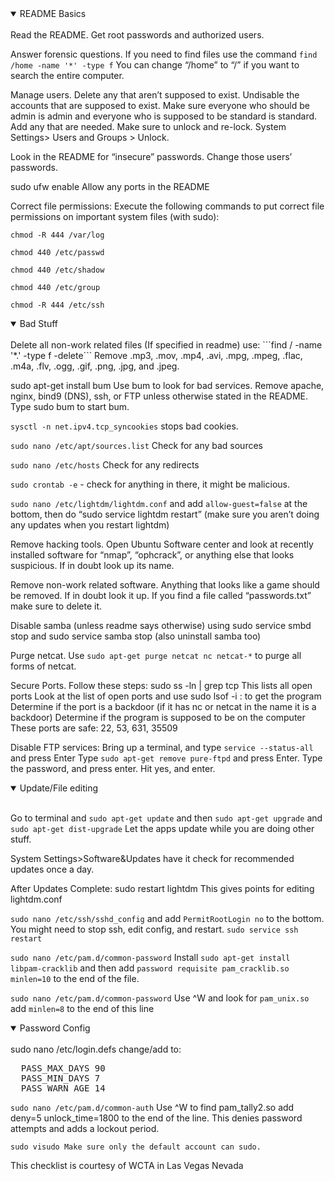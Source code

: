 <details open>
  <summary>  README Basics  </summary>
  <br>
 Read the README. Get root passwords and authorized users. 

Answer forensic questions. If you need to find files use the command ```find /home -name '*' -type f``` You can change “/home” to “/” if you want to search the entire computer.

Manage users. Delete any that aren’t supposed to exist. Undisable the accounts that are supposed to exist. Make sure everyone who should be admin is admin and everyone who is supposed to be standard is standard. Add any that are needed. Make sure to unlock and re-lock. System Settings> Users and Groups > Unlock.

Look in the README for “insecure” passwords. Change those users’ passwords.

sudo ufw enable Allow any ports in the README

Correct file permissions: Execute the following commands to put correct file permissions on important system files (with sudo): 

```chmod -R 444 /var/log```

```chmod 440 /etc/passwd```

```chmod 440 /etc/shadow```

```chmod 440 /etc/group```

```chmod -R 444 /etc/ssh```

</details>
<details open> 
  <summary>  Bad Stuff  </summary>
</br>
Delete all non-work related files (If specified in readme) use: ```find / -name '*.<file extension>' -type f -delete```
  Remove .mp3, .mov, .mp4, .avi, .mpg, .mpeg, .flac, .m4a, .flv, .ogg, .gif, .png, .jpg, and .jpeg.

sudo apt-get install bum Use bum to look for bad services. Remove apache, nginx, bind9 (DNS), ssh, or FTP unless otherwise stated in the README. Type sudo bum to start bum.

```sysctl -n net.ipv4.tcp_syncookies``` stops bad cookies. 

```sudo nano /etc/apt/sources.list``` Check for any bad sources

```sudo nano /etc/hosts``` Check for any redirects

```sudo crontab -e``` - check for anything in there, it might be malicious. 

```sudo nano /etc/lightdm/lightdm.conf``` and add ```allow-guest=false``` at the bottom, then do “sudo service lightdm restart”  (make sure you aren’t doing any updates when you restart lightdm)

Remove hacking tools. Open Ubuntu Software center and look at recently installed software for “nmap”, “ophcrack”, or anything else that looks suspicious. If in doubt look up its name.

Remove non-work related software. Anything that looks like a game should be removed. If in doubt look it up. If you find a file called “passwords.txt” make sure to delete it.

Disable samba (unless readme says otherwise) using sudo service smbd stop and sudo service samba stop (also uninstall samba too)

Purge netcat. Use ```sudo apt-get purge netcat nc netcat-*``` to purge all forms of netcat.

Secure Ports. Follow these steps: sudo ss -ln | grep tcp This lists all open ports Look at the list of open ports and use sudo lsof -i :<Port> to get the program Determine if the port is a backdoor (if it has nc or netcat in the name it is a backdoor) Determine if the program is supposed to be on the computer These ports are safe: 22, 53, 631, 35509

Disable FTP services:
Bring up a terminal, and type ```service --status-all``` and press Enter
Type ```sudo apt-get remove pure-ftpd``` and press Enter. Type the password, and press enter. Hit yes, and enter.

</details>
<details open> 
  <summary>  Update/File editing  </summary>
</br>
  
Go to terminal and ```sudo apt-get update``` and then ```sudo apt-get upgrade``` and ```sudo apt-get dist-upgrade```  Let the apps update while you are doing other stuff.
  
System Settings>Software&Updates have it check for recommended updates once a day.

After Updates Complete: sudo restart lightdm This gives points for editing lightdm.conf

```sudo nano /etc/ssh/sshd_config``` and add ```PermitRootLogin no``` to the bottom. You might need to stop ssh, edit config, and restart. ```sudo service ssh restart```

```sudo nano /etc/pam.d/common-password``` Install ```sudo apt-get install libpam-cracklib``` and then add ```password requisite pam_cracklib.so minlen=10``` to the end of the file. 

```sudo nano /etc/pam.d/common-password``` Use ^W and look for ```pam_unix.so``` add ```minlen=8``` to the end of this line
</details>
<details open>
  <summary> Password Config </summary>
    <br>
  sudo nano /etc/login.defs change/add to:
<pre>
  PASS_MAX_DAYS 90
  PASS_MIN_DAYS 7
  PASS_WARN_AGE 14
</pre>

  
```sudo nano /etc/pam.d/common-auth``` Use ^W to find pam_tally2.so add deny=5 unlock_time=1800 to the end of the line. This denies password attempts and adds a lockout period.

```sudo visudo Make sure only the default account can sudo.```

</details>

This checklist is courtesy of WCTA in Las Vegas Nevada
